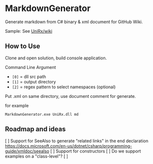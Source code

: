 MarkdownGenerator
===
Generate markdown from C# binary & xml document for GitHub Wiki.

Sample: See [UniRx/wiki](https://github.com/neuecc/UniRx/wiki)

How to Use
---
Clone and open solution, build console application.

Command Line Argument
- `[0]` = dll src path
- `[1]` = output directory 
- `[2]` = regex pattern to select namespaces (optional)

Put .xml on same directory, use document comment for generate.

for example

```
MarkdownGenerator.exe UniRx.dll md
```

Roadmap and ideas
---

[ ] Support for SeeAlso to generate "related links" in the end declaration https://docs.microsoft.com/en-us/dotnet/csharp/programming-guide/xmldoc/seealso
[ ] Support for constructors
[ ] Do we support examples on a "class-level"?
[ ]




